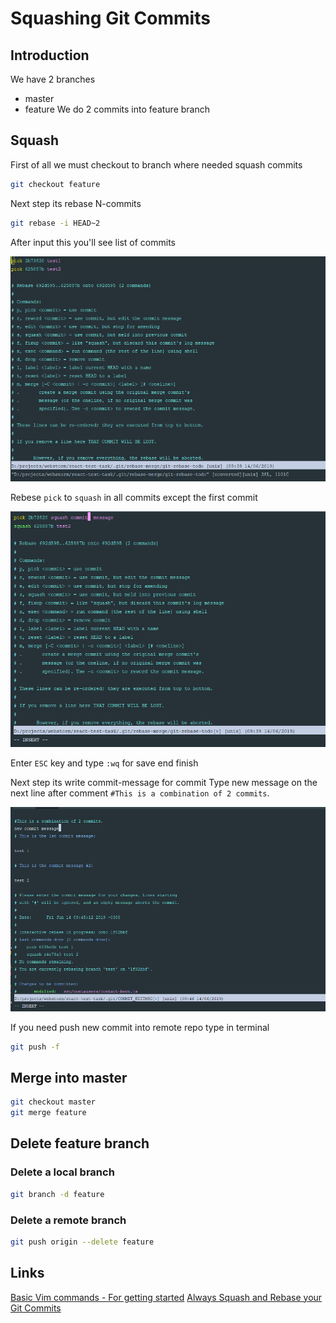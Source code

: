 # Squashing Git Commits

## Introduction

We have 2 branches
* master
* feature
We do 2 commits into feature branch

## Squash

First of all we must checkout to branch where needed squash commits

```bash
git checkout feature
```

Next step its rebase N-commits

```bash
git rebase -i HEAD~2
```

After input this you'll see list of commits

![](./assets/rebase-commits.PNG)

Rebese `pick` to `squash` in all commits except the first commit

![](./assets/squash-input.PNG)

Enter `ESC` key and type `:wq` for save end finish

Next step its write commit-message for commit
Type new message on the next line after comment `#This is a combination of 2 commits`.

![](./assets/enter-commit-message.PNG)

If you need push new commit into remote repo type in terminal 

```bash
git push -f
```

## Merge into master

```bash
git checkout master
git merge feature
```

## Delete feature branch 

### Delete a local branch

```bash
git branch -d feature
```
### Delete a remote branch
```bash
git push origin --delete feature
```

## Links 

[Basic Vim commands - For getting started](https://coderwall.com/p/adv71w/basic-vim-commands-for-getting-started)
[Always Squash and Rebase your Git Commits](https://blog.carbonfive.com/2017/08/28/always-squash-and-rebase-your-git-commits/)

